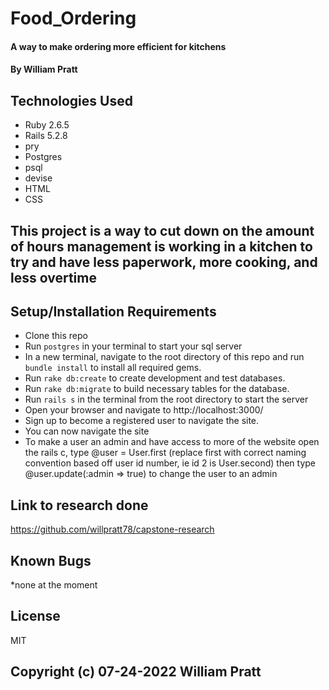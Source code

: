 # Food_Ordering

#### A way to make ordering more efficient for kitchens

#### By William Pratt

## Technologies Used

* Ruby 2.6.5
* Rails 5.2.8
* pry
* Postgres
* psql
* devise
* HTML
* CSS

## This project is a way to cut down on the amount of hours management is working in a kitchen to try and have less paperwork, more cooking, and less overtime

## Setup/Installation Requirements

* Clone this repo
* Run `postgres` in your terminal to start your sql server
* In a new terminal, navigate to the root directory of this repo and run `bundle install` to install all required gems.
* Run `rake db:create` to create development and test databases.
* Run `rake db:migrate` to build necessary tables for the database.
* Run `rails s` in the terminal from the root directory to start the server
* Open your browser and navigate to http://localhost:3000/
* Sign up to become a registered user to navigate the site.
* You can now navigate the site
* To make a user an admin and have access to more of the website open the rails c, type @user = User.first (replace first with correct  naming convention based off user id number, ie id 2 is User.second) then type @user.update(:admin => true) to change the user to an admin


## Link to research done
https://github.com/willpratt78/capstone-research

## Known Bugs

*none at the moment

## License 

MIT

## Copyright (c) 07-24-2022 William Pratt